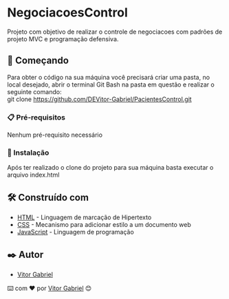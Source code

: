 # NegociacoesControl

Projeto com objetivo de realizar o controle de negociacoes com padrões de projeto MVC e programação defensiva.

## 🚀 Começando

Para obter o código na sua máquina você precisará criar uma pasta, no local desejado, abrir o terminal Git Bash na pasta em questão e realizar o seguinte comando:<br>
git clone https://github.com/DEVitor-Gabriel/PacientesControl.git

### 📋 Pré-requisitos

Nenhum pré-requisito necessário

### 🔧 Instalação

Após ter realizado o clone do projeto para sua máquina basta executar o arquivo index.html<br>

## 🛠️ Construído com

* [HTML](https://developer.mozilla.org/pt-BR/docs/Web/HTML) - Linguagem de marcação de Hipertexto
* [CSS](https://developer.mozilla.org/pt-BR/docs/Web/CSS) - Mecanismo para adicionar estilo a um documento web
* [JavaScript](https://developer.mozilla.org/pt-BR/docs/Web/JavaScript) - Linguagem de programação

## ✒️ Autor

* [Vitor Gabriel](https://www.linkedin.com/in/vitor-gabriel-220445203/)


⌨️ com ❤️ por [Vitor Gabriel](https://www.linkedin.com/in/vitor-gabriel-220445203/) 😊